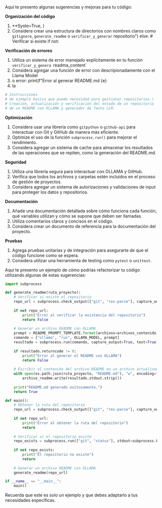 Aquí te presento algunas sugerencias y mejoras para tu código:

**Organización del código**

1.  **Syste=True,  )
2. Considera crear una estructura de directorios con nombres claros como `gitignore`, `generate_readme` o `verificar_y_generar` repositorio")
    else:
        # Verificar si existe
        if not:

**Verificación de errores**

1. Utiliza un sistema de error manejado explícitamente en tu función `verificar_y_genera `readma_content`
2. Considera agregar una función de error con descripionadamente con el Llama Model
3.  o error:
        print(f"Error al generar README.md {e}
4.  la

```python
# Instrucciones
# de ejemplo basica que puede necesidad para gestionar repositarios.\
# Creación, actualización y verificación del estado de un repositorio
# de un README con OLLAMA y generador de Texto LLM.
```

**Optimización**

1.  Considera usar una librería como `gitpython` o `github-api` para interactuar con Git y GitHub de manera más eficiente.
2.  Optimize el uso de la función `subprocess.run()` para mejorar el rendimiento.
3.  Considera agregar un sistema de cache para almacenar los resultados de las operaciones que se repiten, como la generación del README.md.

**Seguridad**

1.  Utiliza una librería segura para interactuar con OLLAMA y GitHub.
2.  Verifica que todos los archivos y carpetas estén incluidos en el proceso de gestión de proyectos.
3.  Considera agregar un sistema de autorizaciones y validaciones de input para proteger los datos y repositorios.

**Documentación**

1.  Añade una documentación detallada sobre cómo funciona cada función, qué variables utilizan y cómo se supone que deben ser llamadas.
2.  Utiliza comentarios claros y concisos en el código.
3.  Considera crear un documento de referencia para la documentación del proyecto.

**Pruebas**

1.  Agrega pruebas unitarias y de integración para asegurarte de que el código funcione como se espera.
2.  Considera utilizar una herramienta de testing como `pytest` o `unittest`.

Aquí te presento un ejemplo de cómo podrías refactorizar tu código utilizando algunas de estas sugerencias:

```python
import subprocess

def generate_readme(ruta_proyecto):
    # Verificar si existe el repositorio
    repo_url = subprocess.check_output(["git", "rev-parse"], capture_output=True, text=True)
    
    if not repo_url:
        print("Error al verificar la existencia del repositorio")
        return False
    
    # Generar un archivo README con OLLAMA
    prompt = README_PROMPT_TEMPLATE.format(archivos=archivos_contenido)
    comando = ["ollama", "run", OLLAMA_MODEL, prompt]
    resultado = subprocess.run(comando, capture_output=True, text=True)
    
    if resultado.returncode != 0:
        print("Error al generar el README con OLLAMA")
        return False
    
    # Escribir el contenido del archivo README en un archivo actualizado
    with open(os.path.join(ruta_proyecto, "README.md"), "w", encoding="utf-8") as archivo_readme:
        archivo_readme.write(resultado.stdout.strip())
    
    print("README.md generado exitosamente.")
    return True

def main():
    # Obtener la ruta del repositorio
    repo_url = subprocess.check_output(["git", "rev-parse"], capture_output=True, text=True)
    
    if not repo_url:
        print("Error al obtener la ruta del repositorio")
        return
    
    # Verificar si el repositorio existe
    repo_exists = subprocess.run(["git", "status"], stdout=subprocess.PIPE).stdout.decode().strip() == ""
    
    if not repo_exists:
        print("El repositorio no existe")
        return
    
    # Generar un archivo README con OLLAMA
    generate_readme(repo_url)

if __name__ == "__main__":
    main()
```

Recuerda que este es solo un ejemplo y que debes adaptarlo a tus necesidades específicas.